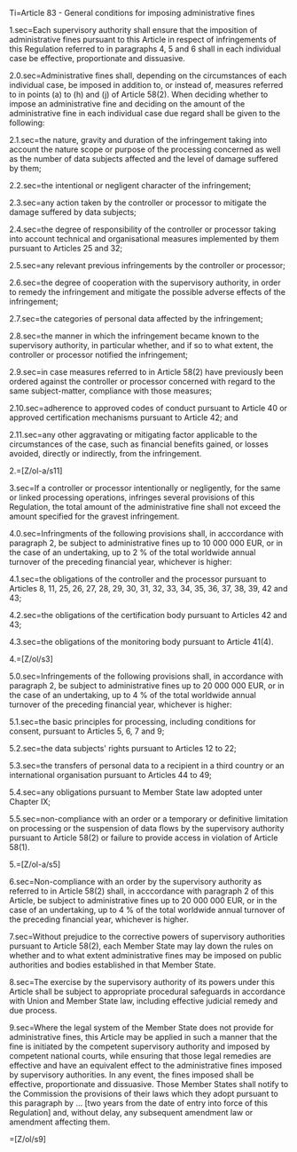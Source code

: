Ti=Article 83 - General conditions for imposing administrative fines

1.sec=Each supervisory authority shall ensure that the imposition of administrative fines pursuant to this Article in respect of infringements of this Regulation referred to in paragraphs 4, 5 and 6 shall in each individual case be effective, proportionate and dissuasive.

2.0.sec=Administrative fines shall, depending on the circumstances of each individual case, be imposed in addition to, or instead of, measures referred to in points (a) to (h) and (j) of Article 58(2). When deciding whether to impose an administrative fine and deciding on the amount of the administrative fine in each individual case due regard shall be given to the following:

2.1.sec=the nature, gravity and duration of the infringement taking into account the nature scope or purpose of the processing concerned as well as the number of data subjects affected and the level of damage suffered by them;

2.2.sec=the intentional or negligent character of the infringement;

2.3.sec=any action taken by the controller or processor to mitigate the damage suffered by data subjects;

2.4.sec=the degree of responsibility of the controller or processor taking into account technical and organisational measures implemented by them pursuant to Articles 25 and 32;

2.5.sec=any relevant previous infringements by the controller or processor;

2.6.sec=the degree of cooperation with the supervisory authority, in order to remedy the infringement and mitigate the possible adverse effects of the infringement;

2.7.sec=the categories of personal data affected by the infringement;

2.8.sec=the manner in which the infringement became known to the supervisory authority, in particular whether, and if so to what extent, the controller or processor notified the infringement;

2.9.sec=in case measures referred to in Article 58(2) have previously been ordered against the controller or processor concerned with regard to the same subject-matter, compliance with those measures;

2.10.sec=adherence to approved codes of conduct pursuant to Article 40 or approved certification mechanisms pursuant to Article 42; and

2.11.sec=any other aggravating or mitigating factor applicable to the circumstances of the case, such as financial benefits gained, or losses avoided, directly or indirectly, from the infringement.

2.=[Z/ol-a/s11]

3.sec=If a controller or processor intentionally or negligently, for the same or linked processing operations, infringes several provisions of this Regulation, the total amount of the administrative fine shall not exceed the amount specified for the gravest infringement.

4.0.sec=Infringments of the following provisions shall, in acccordance with paragraph 2, be subject to administrative fines up to 10 000 000 EUR, or in the case of an undertaking, up to 2 % of the total worldwide annual turnover of the preceding financial year, whichever is higher:

4.1.sec=the obligations of the controller and the processor pursuant to Articles 8, 11, 25, 26, 27, 28, 29, 30, 31, 32, 33, 34, 35, 36, 37, 38, 39, 42 and 43;

4.2.sec=the obligations of the certification body pursuant to Articles 42 and 43;

4.3.sec=the obligations of the monitoring body pursuant to Article 41(4).

4.=[Z/ol/s3]

5.0.sec=Infringements of the following provisions shall, in accordance with paragraph 2, be subject to administrative fines up to 20 000 000 EUR, or in the case of an undertaking, up to 4 % of the total worldwide annual turnover of the preceding financial year, whichever is higher:

5.1.sec=the basic principles for processing, including conditions for consent, pursuant to Articles 5, 6, 7 and 9;

5.2.sec=the data subjects' rights pursuant to Articles 12 to 22;

5.3.sec=the transfers of personal data to a recipient in a third country or an international organisation pursuant to Articles 44 to 49;

5.4.sec=any obligations pursuant to Member State law adopted unter Chapter IX;

5.5.sec=non-compliance with an order or a temporary or definitive limitation on processing or the suspension of data flows by the supervisory authority pursuant to Article 58(2) or failure to provide access in violation of Article 58(1).

5.=[Z/ol-a/s5]

6.sec=Non-compliance with an order by the supervisory authority as referred to in Article 58(2) shall, in acccordance with paragraph 2 of this Article, be subject to administrative fines up to 20 000 000 EUR, or in the case of an undertaking, up to 4 % of the total worldwide annual turnover of the preceding financial year, whichever is higher.

7.sec=Without prejudice to the corrective powers of supervisory authorities pursuant to Article 58(2), each Member State may lay down the rules on whether and to what extent administrative fines may be imposed on public authorities and bodies established in that Member State.

8.sec=The exercise by the supervisory authority of its powers under this Article shall be subject to appropriate procedural safeguards in accordance with Union and Member State law, including effective judicial remedy and due process.

9.sec=Where the legal system of the Member State does not provide for administrative fines, this Article may be applied in such a manner that the fine is initiated by the competent supervisory authority and imposed by competent national courts, while ensuring that those legal remedies are effective and have an equivalent effect to the administrative fines imposed by supervisory authorities. In any event, the fines imposed shall be effective, proportionate and dissuasive. Those Member States shall notify to the Commission the provisions of their laws which they adopt pursuant to this paragraph by … [two years from the date of entry into force of this Regulation] and, without delay, any subsequent amendment law or amendment affecting them.

=[Z/ol/s9]
